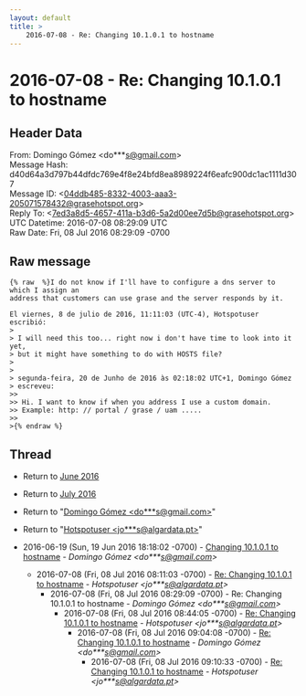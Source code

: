 ```yaml
---
layout: default
title: >
    2016-07-08 - Re: Changing 10.1.0.1 to hostname
---
```


# 2016-07-08 - Re: Changing 10.1.0.1 to hostname

## Header Data

From: Domingo Gómez \<do***s@gmail.com\><br>
Message Hash: d40d64a3d797b44dfdc769e4f8e24bfd8ea8989224f6eafc900dc1ac1111d307<br>
Message ID: \<04ddb485-8332-4003-aaa3-205071578432@grasehotspot.org\><br>
Reply To: \<7ed3a8d5-4657-411a-b3d6-5a2d00ee7d5b@grasehotspot.org\><br>
UTC Datetime: 2016-07-08 08:29:09 UTC<br>
Raw Date: Fri, 08 Jul 2016 08:29:09 -0700<br>

## Raw message

```
{% raw  %}I do not know if I'll have to configure a dns server to which I assign an 
address that customers can use grase and the server responds by it.

El viernes, 8 de julio de 2016, 11:11:03 (UTC-4), Hotspotuser escribió:
>
> I will need this too... right now i don't have time to look into it yet, 
> but it might have something to do with HOSTS file?
>
>
> segunda-feira, 20 de Junho de 2016 às 02:18:02 UTC+1, Domingo Gómez 
> escreveu:
>>
>> Hi. I want to know if when you address I use a custom domain.
>> Example: http: // portal / grase / uam .....
>>
>{% endraw %}
```

## Thread

+ Return to [June 2016](/archive/2016/06)
+ Return to [July 2016](/archive/2016/07)

+ Return to "[Domingo Gómez <do***s<span>@</span>gmail.com>](/authors/do___s_at_gmail_com)"
+ Return to "[Hotspotuser <jo***s<span>@</span>algardata.pt>](/authors/jo___s_at_algardata_pt)"

+ 2016-06-19 (Sun, 19 Jun 2016 18:18:02 -0700) - [Changing 10.1.0.1 to hostname](/archive/2016/06/56b22748485208e1e7c19acc3a2b2dab861de23d5b33b58eeb4b760add0acf12) - _Domingo Gómez \<do***s@gmail.com\>_
  + 2016-07-08 (Fri, 08 Jul 2016 08:11:03 -0700) - [Re: Changing 10.1.0.1 to hostname](/archive/2016/07/df0ca6761d83dc437a186e1355ede946e4adbf78e44a874e8d00f37243c1b6a5) - _Hotspotuser \<jo***s@algardata.pt\>_
    + 2016-07-08 (Fri, 08 Jul 2016 08:29:09 -0700) - Re: Changing 10.1.0.1 to hostname - _Domingo Gómez \<do***s@gmail.com\>_
      + 2016-07-08 (Fri, 08 Jul 2016 08:44:05 -0700) - [Re: Changing 10.1.0.1 to hostname](/archive/2016/07/8c62df3fd8f12a92523c21ce2a0f5e21f5f5d871b6b592f0b7ddc419327e299e) - _Hotspotuser \<jo***s@algardata.pt\>_
        + 2016-07-08 (Fri, 08 Jul 2016 09:04:08 -0700) - [Re: Changing 10.1.0.1 to hostname](/archive/2016/07/ce093fc0f19c62bebbe9941d0935a47e2e3e23f415c25ba78d529acd12ec689a) - _Domingo Gómez \<do***s@gmail.com\>_
          + 2016-07-08 (Fri, 08 Jul 2016 09:10:33 -0700) - [Re: Changing 10.1.0.1 to hostname](/archive/2016/07/1b304787abea9a0c32faf597659d89ad51dd8c1406c2cb43fac64ed15409216d) - _Hotspotuser \<jo***s@algardata.pt\>_


